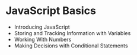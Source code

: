 # JavaScript Basics
- Introducing JavaScript
- Storing and Tracking Information with Variables
- Working With Numbers
- Making Decisions with Conditional Statements
